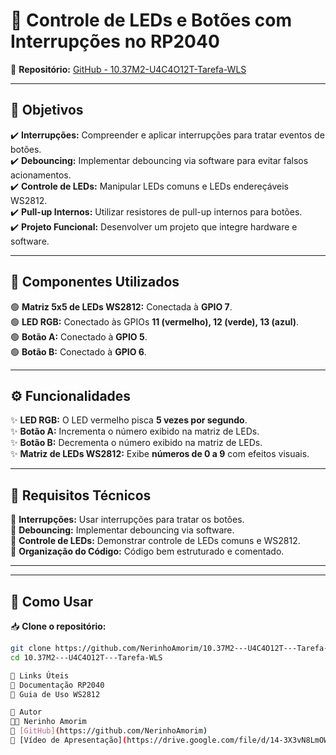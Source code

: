 # 📌 Controle de LEDs e Botões com Interrupções no RP2040

🔗 **Repositório:** [GitHub - 10.37M2-U4C4O12T-Tarefa-WLS](https://github.com/NerinhoAmorim/10.37M2---U4C4O12T---Tarefa-WLS.git)  

---

## 🎯 Objetivos
✔️ **Interrupções:** Compreender e aplicar interrupções para tratar eventos de botões.  
✔️ **Debouncing:** Implementar debouncing via software para evitar falsos acionamentos.  
✔️ **Controle de LEDs:** Manipular LEDs comuns e LEDs endereçáveis WS2812.  
✔️ **Pull-up Internos:** Utilizar resistores de pull-up internos para botões.  
✔️ **Projeto Funcional:** Desenvolver um projeto que integre hardware e software.  

---

## 🔧 Componentes Utilizados
🟢 **Matriz 5x5 de LEDs WS2812:** Conectada à **GPIO 7**.  
🟢 **LED RGB:** Conectado às GPIOs **11 (vermelho), 12 (verde), 13 (azul)**.  
🟢 **Botão A:** Conectado à **GPIO 5**.  
🟢 **Botão B:** Conectado à **GPIO 6**.  

---

## ⚙️ Funcionalidades
✨ **LED RGB:** O LED vermelho pisca **5 vezes por segundo**.  
✨ **Botão A:** Incrementa o número exibido na matriz de LEDs.  
✨ **Botão B:** Decrementa o número exibido na matriz de LEDs.  
✨ **Matriz de LEDs WS2812:** Exibe **números de 0 a 9** com efeitos visuais.  

---

## 📌 Requisitos Técnicos
📌 **Interrupções:** Usar interrupções para tratar os botões.  
📌 **Debouncing:** Implementar debouncing via software.  
📌 **Controle de LEDs:** Demonstrar controle de LEDs comuns e WS2812.  
📌 **Organização do Código:** Código bem estruturado e comentado.  

---


---

## 🚀 Como Usar
📥 **Clone o repositório:**  
```sh
git clone https://github.com/NerinhoAmorim/10.37M2---U4C4O12T---Tarefa-WLS.git
cd 10.37M2---U4C4O12T---Tarefa-WLS

🔗 Links Úteis
📄 Documentação RP2040
📄 Guia de Uso WS2812

👤 Autor
👨‍💻 Nerinho Amorim
🔗 [GitHub](https://github.com/NerinhoAmorim)
🔗 [Vídeo de Apresentação](https://drive.google.com/file/d/14-3X3vN8LmOWBNnaGv-m_H9d5TWohhHY/view?usp=sharing)

